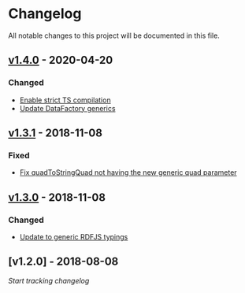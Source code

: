 # Changelog
All notable changes to this project will be documented in this file.

<a name="v1.4.0"></a>
## [v1.4.0](https://github.com/rubensworks/rdf-string.js/compare/v1.3.1...v1.4.0) - 2020-04-20

### Changed
* [Enable strict TS compilation](https://github.com/rubensworks/rdf-string.js/commit/10ea40525baa06d0c12b61a5bae96a9d62c8a9f8)
* [Update DataFactory generics](https://github.com/rubensworks/rdf-string.js/commit/93bf88a08b504c6e02ccb830897c4dd7cdd3a1ca)

<a name="v1.3.1"></a>
## [v1.3.1](https://github.com/rubensworks/rdf-string.js/compare/v1.3.0...v1.3.1) - 2018-11-08

### Fixed
* [Fix quadToStringQuad not having the new generic quad parameter](https://github.com/rubensworks/rdf-string.js/commit/23bc653b940d193d3ad13c823dbd6760d73f85d6)

<a name="v1.3.0"></a>
## [v1.3.0](https://github.com/rubensworks/rdf-string.js/compare/v1.2.0...v1.3.0) - 2018-11-08

### Changed
* [Update to generic RDFJS typings](https://github.com/rubensworks/rdf-string.js/commit/d216ed21c0ea7b90f817960e89129f3b5275b514)

<a name="v1.2.0"></a>
## [v1.2.0] - 2018-08-08

_Start tracking changelog_
